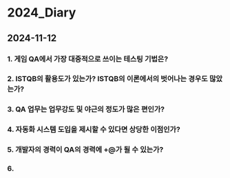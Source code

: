 # 2024_Diary
## 2024-11-12
### 1. 게임 QA에서 가장 대중적으로 쓰이는 테스팅 기법은?
### 2. ISTQB의 활용도가 있는가? ISTQB의 이론에서의 벗어나는 경우도 많았는가?
### 3. QA 업무는 업무강도 및 야근의 정도가 많은 편인가?
### 4. 자동화 시스템 도입을 제시할 수 있다면 상당한 이점인가?
### 5. 개발자의 경력이 QA의 경력에 +@가 될 수 있는가?
### 6. 
